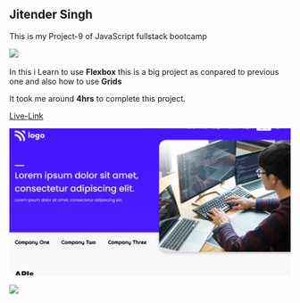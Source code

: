 ## Jitender Singh

This is my Project-9 of JavaScript fullstack bootcamp 

![](https://img.shields.io/badge/Technologies--used-Html%20Css-red)

In this i Learn to use **Flexbox** this is a big project as conpared to previous one and also how to use **Grids** 

It took me around **4hrs** to complete this project.

[Live-Link](https://organization-ineuron.netlify.app/)


![](./thumbnail.png)

![](https://img.shields.io/badge/Hitesh%20choudhary-Learn%20code%20online-yellowgreen)